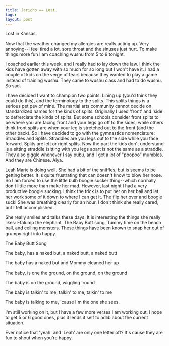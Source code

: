 ```yaml
---
title: Jericho == Lost.
tags: 
layout: post
---
```

Lost in Kansas.



Now that the weather changed my allergies are really acting up.  Very annoying--I feel tired a lot, sore throat and the sinuses just hurt.  To make things more fun I am coaching wushu from  5 to 9 tonight.  



I coached earlier this week, and I really had to lay down the law.  I think the kids have gotten away with so much for so long  but I won't have it.  I had a couple of kids on the verge of tears because they wanted to play a game instead of training wushu.  They came to wushu class and had to do wushu.  So sad. 



I have decided I want to champion two points.  Lining up (you'd think they could do this), and the terminology to the splits.  This splits things is a serious pet pev of mine.  The martial arts community cannot decide on standardized names for the kinds of splits.  Originally I used 'front' and 'side' to defrerciate the kinds of splits.  But some schools consider front splits to be where you are facing front and your legs go off to the sides, while others think front splits are when your leg is stretched out to the front (and the other back).  So I have decided to go with the gymnastics nomenclature: Straddles and Splits.  Straddles are you legs out to the side while you face forward.  Splits are left or right splits.  Now the part the kids don't understand is a sitting straddle (sitting with you legs apart is not the same as a straddle.  They also giggle whenever I say pubu, and I get a lot of "poopoo" mumbles. And they are Chinese.  Aiya.



Leah Marie is doing well.  She had a bit of the sniffles, but is seems to be getting better.  It is quite frustrating that can doesn't know to blow her nose.  So I am forced to use the little bulb boogie sucker thing--which normally don't little more than make her mad.  However, last night I had a very productive boogie sucking.  I think the trick is to put her on her ball and let her work some of it down to where I can get it. The flip her over and boogie suck!  She was breathing clearly for an hour.  I don't think she really cared, but I felt accomplished. 



She really smiles and talks these days.  It is interesting the things she really likes: Efalump the elephant, The Baby Butt song, Tummy time on the beach ball, and ceiling monsters.  These things have been known to snap her out of grumpy right into happy.  



The Baby Butt Song

The baby, has a naked but, a naked butt, a naked butt

The baby has a naked but and Mommy cleaned her up

The baby, is one the ground, on the ground, on the ground

The baby is on the ground, wiggling 'round 

The baby is talkin' to me, talkin' to me, talkin' to me

The baby is talking to me, 'cause I'm the one she sees.



I'm still working on it, but I have a few more verses I am working out, I hope to get 5 or 6 good ones, plus it lends it self to adlib about the current situation. 



Ever notice that 'yeah' and 'Leah' are only one letter off?  It's cause they are fun to shout when you're happy.
